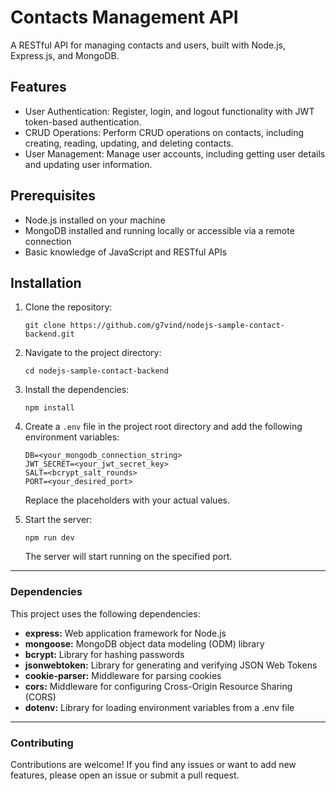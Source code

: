 # Contacts Management API

A RESTful API for managing contacts and users, built with Node.js, Express.js, and MongoDB.

## Features

- User Authentication: Register, login, and logout functionality with JWT token-based authentication.
- CRUD Operations: Perform CRUD operations on contacts, including creating, reading, updating, and deleting contacts.
- User Management: Manage user accounts, including getting user details and updating user information.

## Prerequisites

- Node.js installed on your machine
- MongoDB installed and running locally or accessible via a remote connection
- Basic knowledge of JavaScript and RESTful APIs

## Installation

1. Clone the repository:

    ```
    git clone https://github.com/g7vind/nodejs-sample-contact-backend.git
    ```

2. Navigate to the project directory:

    ```
    cd nodejs-sample-contact-backend
    ```

3. Install the dependencies:

    ```
    npm install
    ```

4. Create a `.env` file in the project root directory and add the following environment variables:

    ```
    DB=<your_mongodb_connection_string>
    JWT_SECRET=<your_jwt_secret_key>
    SALT=<bcrypt_salt_rounds>
    PORT=<your_desired_port>
    ```

   Replace the placeholders with your actual values.

5. Start the server:

    ```
    npm run dev
    ```

   The server will start running on the specified port.

---

### Dependencies

This project uses the following dependencies:

- **express:** Web application framework for Node.js
- **mongoose:** MongoDB object data modeling (ODM) library
- **bcrypt:** Library for hashing passwords
- **jsonwebtoken:** Library for generating and verifying JSON Web Tokens
- **cookie-parser:** Middleware for parsing cookies
- **cors:** Middleware for configuring Cross-Origin Resource Sharing (CORS)
- **dotenv:** Library for loading environment variables from a .env file

---

### Contributing

Contributions are welcome! If you find any issues or want to add new features, please open an issue or submit a pull request.
